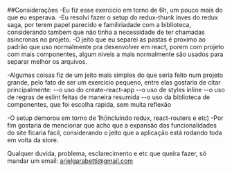 ##Considerações
-Eu fiz esse exercicio em torno de 6h, um pouco mais do que eu esperava.
-Eu resolvi fazer o setup do redux-thunk inves do redux saga, por terem papel parecido e familiriadade com a biblioteca, considerando tambem que não tinha a necessidade de ter chamadas asincronas no projeto.
-O jeito que eu separei as pastas é proximo ao padrão que uso normalmente pra desenvolver em react, porem com projeto com mais componentes, algum niveis a mais normalmente são usados para separar melhor os arquivos.

-Algumas coisas fiz de um jeito mais simples do que seria feito num projeto grande, pelo fato de ser um exercicio pequeno, entre elas gostaria de citar principalmente:
  --o uso do create-react-app
  --o uso de styles inline
  --o uso de regras de eslint feitas de maneira resumida
  --o uso da biblioteca de componentes, que foi escolha rapida, sem muita reflexão

-O setup demorou em torno de 1h(incluindo redux, react-routers e etc)
-Por fim gostaria de mencionar que acho que a expansão das funcionalidades do site ficaria facil, considerando o jeito que a aplicação está rodando toda em volta da store.

Qualquer duvida, problema, esclarecimento e etc que queira fazer, só mandar um email: arielgarabetti@gmail.com